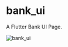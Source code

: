# bank_ui

A Flutter Bank UI Page.

<!--<img src="https://user-images.githubusercontent.com/43071332/61110282-8a190c80-a4a4-11e9-9c58-bb56bb681bc6.jpg" width="200" height="400" /> -->

![bank_ui](https://user-images.githubusercontent.com/43071332/61110282-8a190c80-a4a4-11e9-9c58-bb56bb681bc6.jpg)
